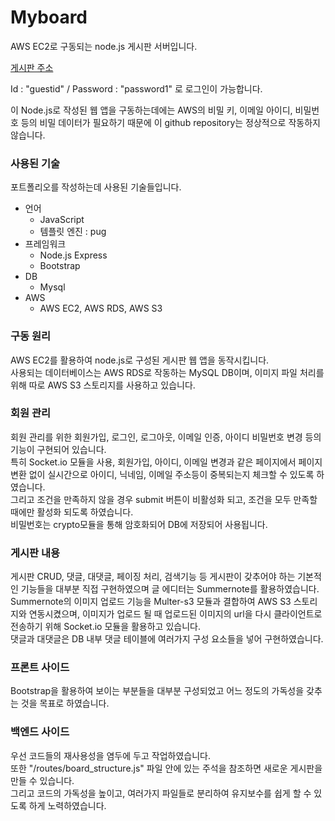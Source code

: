# Myboard
AWS EC2로 구동되는 node.js 게시판 서버입니다.

[게시판 주소](http://ec2-13-125-250-131.ap-northeast-2.compute.amazonaws.com/)

Id : "guestid" / Password : "password1" 로 로그인이 가능합니다.

이 Node.js로 작성된 웹 앱을 구동하는데에는 AWS의 비밀 키, 이메일 아이디, 비밀번호 등의 비밀 데이터가 필요하기 때문에 이 github repository는 정상적으로 작동하지 않습니다.

### 사용된 기술
포트폴리오를 작성하는데 사용된 기술들입니다.

- 언어
  - JavaScript
  - 템플릿 엔진 : pug
- 프레임워크
  - Node.js Express
  - Bootstrap
- DB
  - Mysql
- AWS
  - AWS EC2, AWS RDS, AWS S3

### 구동 원리
AWS EC2를 활용하여 node.js로 구성된 게시판 웹 앱을 동작시킵니다.<br>
사용되는 데이터베이스는 AWS RDS로 작동하는 MySQL DB이며, 이미지 파일 처리를 위해 따로 AWS S3 스토리지를 사용하고 있습니다.

### 회원 관리
회원 관리를 위한 회원가입, 로그인, 로그아웃, 이메일 인증, 아이디 비밀번호 변경 등의 기능이 구현되어 있습니다. <br>
특히 Socket.io 모듈을 사용, 회원가입, 아이디, 이메일 변경과 같은 페이지에서 페이지 변환 없이 실시간으로 아이디, 닉네임, 이메일 주소등이 중복되는지 체크할 수 있도록 하였습니다.<br>
그리고 조건을 만족하지 않을 경우 submit 버튼이 비활성화 되고, 조건을 모두 만족할 때에만 활성화 되도록 하였습니다.<br>
비밀번호는 crypto모듈을 통해 암호화되어 DB에 저장되어 사용됩니다.

### 게시판 내용
게시판 CRUD, 댓글, 대댓글, 페이징 처리, 검색기능 등 게시판이 갖추어야 하는 기본적인 기능들을 대부분 직접 구현하였으며 글 에디터는 Summernote를 활용하였습니다.<br>
Summernote의 이미지 업로드 기능을 Multer-s3 모듈과 결합하여 AWS S3 스토리지와 연동시켰으며, 이미지가 업로드 될 때 업로드된 이미지의 url을 다시 클라이언트로 전송하기 위해 Socket.io 모듈을 활용하고 있습니다.<br>
댓글과 대댓글은 DB 내부 댓글 테이블에 여러가지 구성 요소들을 넣어 구현하였습니다.

### 프론트 사이드
Bootstrap을 활용하여 보이는 부분들을 대부분 구성되었고 어느 정도의 가독성을 갖추는 것을 목표로 하였습니다.  
  
### 백엔드 사이드
우선 코드들의 재사용성을 염두에 두고 작업하였습니다. <br>
또한 "/routes/board_structure.js" 파일 안에 있는 주석을 참조하면 새로운 게시판을 만들 수 있습니다.<br>
그리고 코드의 가독성을 높이고, 여러가지 파일들로 분리하여 유지보수를 쉽게 할 수 있도록 하게 노력하였습니다.
